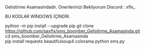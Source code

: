 Gelistirme Asamasindadir. Onerilerinizi Bekliyorum Discord : xflx_  

BU KODLAR WİNDOWS İÇİNDİR.

python -m pip install --upgrade pip
git clone https://github.com/saxflx/sms_boomber_Gelistirme_Asamasinda.git    
cd sms_boomber_Gelistirme_Asamasinda  
pip install requests beautifulsoup4 colorama
python sms.py
